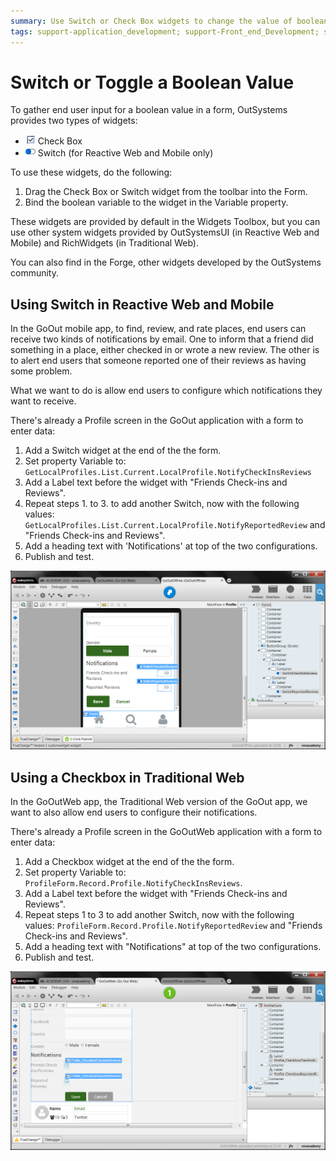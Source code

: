 ```yaml
---
summary: Use Switch or Check Box widgets to change the value of boolean variables.
tags: support-application_development; support-Front_end_Development; support-Mobile_Apps; support-webapps
---
```


# Switch or Toggle a Boolean Value

To gather end user input for a boolean value in a form, OutSystems provides two types of widgets:

* ![](../../../shared/icons-tools/checkbox-widget.png) Check Box
* ![](../../../shared/icons-tools/switch-widget.png) Switch (for Reactive Web and Mobile only)

To use these widgets, do the following:

1. Drag the Check Box or Switch widget from the toolbar into the Form.
1. Bind the boolean variable to the widget in the Variable property. 

These widgets are provided by default in the Widgets Toolbox, but you can use other system widgets provided by OutSystemsUI (in Reactive Web and Mobile) and RichWidgets (in Traditional Web).

You can also find in the Forge, other widgets developed by the OutSystems community.

## Using Switch in Reactive Web and Mobile

In the GoOut mobile app, to find, review, and rate places, end users can receive two kinds of notifications by email. One to inform that a friend did something in a place, either checked in or wrote a new review. The other is to alert end users that someone reported one of their reviews as having some problem.

What we want to do is allow end users to configure which notifications they want to receive.

There's already a Profile screen in the GoOut application with a form to enter data:

1. Add a Switch widget at the end of the the form. 
1. Set property Variable to: `GetLocalProfiles.List.Current.LocalProfile.NotifyCheckInsReviews`
1. Add a Label text before the widget with "Friends Check-ins and Reviews".
1. Repeat steps 1. to 3. to add another Switch, now with the following values: `GetLocalProfiles.List.Current.LocalProfile.NotifyReportedReview` and "Friends Check-ins and Reviews".
1. Add a heading text with 'Notifications' at top of the two configurations. 
1. Publish and test. 

![](images/switch-checkbox-3.png)

## Using a Checkbox in Traditional Web

In the GoOutWeb app, the Traditional Web version of the GoOut app, we want to also allow end users to configure their notifications. 

There's already a Profile screen in the GoOutWeb application with a form to enter data:

1. Add a Checkbox widget at the end of the the form. 
1. Set property Variable to: `ProfileForm.Record.Profile.NotifyCheckInsReviews`.
1. Add a Label text before the widget with "Friends Check-ins and Reviews".
1. Repeat steps 1 to 3 to add another Switch, now with the following values: `ProfileForm.Record.Profile.NotifyReportedReview` and "Friends Check-ins and Reviews".
1. Add a heading text with "Notifications" at top of the two configurations.
1. Publish and test. 

![](images/switch-checkbox-4.png)
